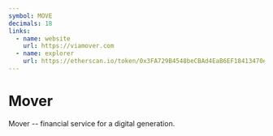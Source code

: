 ```yaml
---
symbol: MOVE
decimals: 18
links:
  - name: website
    url: https://viamover.com
  - name: explorer
    url: https://etherscan.io/token/0x3FA729B4548beCBAd4EaB6EF18413470e6D5324C
---
```


# Mover

Mover -- financial service for a digital generation.
